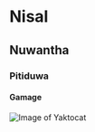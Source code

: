 # Nisal
## Nuwantha
### Pitiduwa
#### Gamage
![Image of Yaktocat](https://octodex.github.com/images/yaktocat.png)
